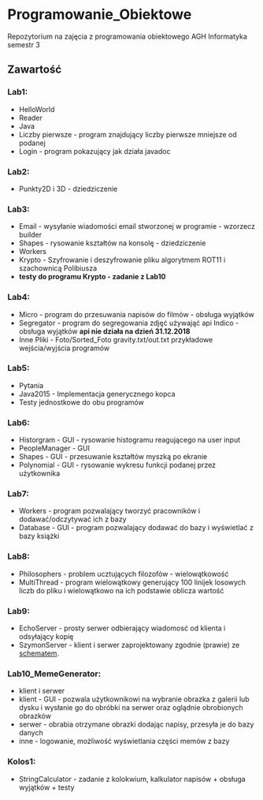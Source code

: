 # Programowanie_Obiektowe
Repozytorium na zajęcia z programowania obiektowego AGH Informatyka semestr 3

## Zawartość

### Lab1:
* HelloWorld
* Reader
* Java 
* Liczby pierwsze - program znajdujący liczby pierwsze mniejsze od podanej
* Login - program pokazujący jak działa javadoc
### Lab2:
* Punkty2D i 3D - dziedziczenie
### Lab3:
 * Email - wysyłanie wiadomości email stworzonej w programie - wzorzecz builder
 * Shapes - rysowanie kształtów na konsolę - dziedziczenie
 * Workers
 * Krypto - Szyfrowanie i deszyfrowanie pliku algorytmem ROT11 i szachownicą Polibiusza
 * **testy do programu Krypto - zadanie z Lab10**
 ### Lab4:
 * Micro - program do przesuwania napisów do filmów - obsługa wyjątków
 * Segregator - program do segregowania zdjęć używająć api Indico - obsługa wyjątków **api nie działa na dzień 31.12.2018**
 * Inne Pliki - Foto/Sorted_Foto gravity.txt/out.txt przykładowe wejścia/wyjścia programów
 ### Lab5:
 * Pytania 
 * Java2015 - Implementacja generycznego kopca 
 * Testy jednostkowe do obu programów
 ### Lab6:
 * Historgram - GUI - rysowanie histogramu reagującego na user input
 * PeopleManager - GUI
 * Shapes - GUI - przesuwanie kształtów myszką po ekranie
 * Polynomial - GUI - rysowanie wykresu funkcji podanej przez użytkownika
 ### Lab7:
 * Workers - program pozwalający tworzyć pracowników i dodawać/odczytywać ich z bazy
 * Database - GUI - program pozwalający dodawać do bazy i wyświetlać z bazy książki
 ### Lab8:
 * Philosophers - problem ucztujących filozofów - wielowątkowość
 * MultiThread - program wielowątkowy generujący 100 linijek losowych liczb do pliku i wielowątkowo na ich podstawie oblicza wartość
 ### Lab9:
 * EchoServer - prosty serwer odbierający wiadomosć od klienta i odsyłający kopię
 * SzymonServer - klient i serwer zaprojektowany zgodnie (prawie) ze [schematem]( http://home.agh.edu.pl/~sbobek/old/doku.php?id=progobl8#cwiczenia).

### Lab10_MemeGenerator:
* klient i serwer
* klient - GUI - pozwala użytkownikowi na wybranie obrazka z galerii lub dysku i wysłanie go do obróbki na serwer oraz oglądnie obrobionych obrazków
* serwer - obrabia otrzymane obrazki dodając napisy, przesyła je do bazy danych
* inne - logowanie, możliwość wyświetlania części memów z bazy
### Kolos1:
* StringCalculator - zadanie z kolokwium, kalkulator napisów + obsługa wyjątków + testy
  
